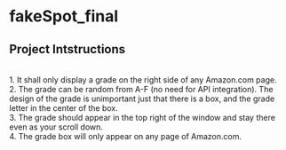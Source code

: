 # fakeSpot_final
<h2> Project Intstructions </h2>
  <br>
1. It shall only display a grade on the right side of any Amazon.com page.
  <br>
2. The grade can be random from A-F (no need for API integration). The design of the grade is unimportant just that there is a    box, and the grade letter in the center of the box.
  <br>
3. The grade should appear in the top right of the window and stay there even as your scroll down.
  <br>
4. The grade box will only appear on any page of Amazon.com.
  
